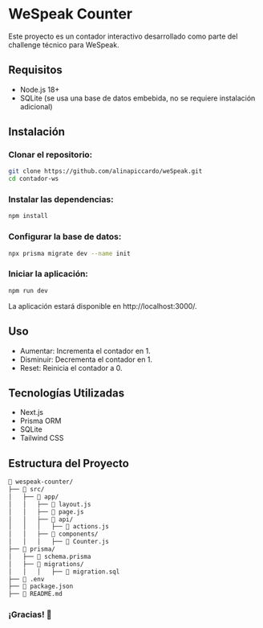 # WeSpeak Counter

Este proyecto es un contador interactivo desarrollado como parte del challenge técnico para WeSpeak.

## Requisitos

- Node.js 18+
- SQLite (se usa una base de datos embebida, no se requiere instalación adicional)

## Instalación

### Clonar el repositorio:

```bash
git clone https://github.com/alinapiccardo/weSpeak.git
cd contador-ws
```

### Instalar las dependencias:

```bash
npm install
```

### Configurar la base de datos:

```bash
npx prisma migrate dev --name init
```

### Iniciar la aplicación:

```bash
npm run dev
```

La aplicación estará disponible en http://localhost:3000/.

## Uso

- Aumentar: Incrementa el contador en 1.
- Disminuir: Decrementa el contador en 1.
- Reset: Reinicia el contador a 0.

## Tecnologías Utilizadas
- Next.js
- Prisma ORM
- SQLite
- Tailwind CSS

## Estructura del Proyecto

```bash
📂 wespeak-counter/
├── 📂 src/
│   ├── 📂 app/
│   │   ├── 📄 layout.js
│   │   ├── 📄 page.js
│   │   ├── 📂 api/
│   │   │   ├── 📄 actions.js
│   │   ├── 📂 components/
│   │   │   ├── 📄 Counter.js
├── 📂 prisma/
│   ├── 📄 schema.prisma
│   ├── 📂 migrations/
│   │   │   ├── 📄 migration.sql
├── 📄 .env
├── 📄 package.json
├── 📄 README.md
```
### ¡Gracias! 🚀
